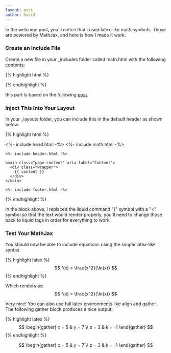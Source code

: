 ```yaml
---
layout: post
author: David
---
```


In the welcome post, you'll notice that I used latex-like math symbols.  Those are powered by MathJax, and here is how I made it work. 

### Create an Include File 
Create a new file in your _includes folder called math.html with the following contents:

{% highlight html %}
<script type="text/x-mathjax-config">
  MathJax.Hub.Config({
    extensions: [
      "MathMenu.js",
      "MathZoom.js",
      "AssistiveMML.js",
      "a11y/accessibility-menu.js"
    ],
    jax: ["input/TeX", "output/CommonHTML"],
    TeX: {
      extensions: [
        "AMSmath.js",
        "AMSsymbols.js",
        "noErrors.js",
        "noUndefined.js",
      ]
    }
  });
</script>

<script type="text/javascript" async
  src="https://cdnjs.cloudflare.com/ajax/libs/mathjax/2.7.5/MathJax.js?config=TeX-MML-AM_CHTML">
</script>
{% endhighlight %}

this part is based on the following [post](https://quuxplusone.github.io/blog/2018/08/05/mathjax-in-jekyll).

### Inject This Into Your Layout
In your _layouts folder, you can include this in the default header as shown below.

{% highlight html %}

<!DOCTYPE html>
<html lang="{{ page.lang | default: site.lang | default: "en" }}">
  <%- include head.html -%>
  <%- include math.html -%>

  <body>

    <%- include header.html -%>

    <main class="page-content" aria-label="Content">
      <div class="wrapper">
        {{ content }}
      </div>
    </main>

    <%- include footer.html -%>

  </body>

</html>
{% endhighlight %}

In the block above, I replaced the liquid command "{" symbol with a "<" symbol so that the text would render properly, you'll need to change those back to liquid tags in order for everything to work.

### Test Your MathJax 
You should now be able to include equations using the simple latex-like syntax. 

{% highlight latex %}
$$ f(x) = \frac{x^2}{\ln(x)} $$
{% endhighlight %}

Which renders as:
$$ f(x) = \frac{x^2}{\ln(x)} $$

Very nice!  You can also use full latex environments like align and gather. The following gather block produces a nice output.

{% highlight latex %}
$$
\begin{gather}
x = 5 & y = 7 \\
z = 3 & k = -1
\end{gather}
$$
{% endhighlight %}

$$
\begin{gather}
x = 5 & y = 7 \\
z = 3 & k = -1
\end{gather}
$$
